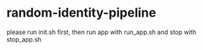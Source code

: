 # random-identity-pipeline

please run init.sh first, then run app with run_app.sh and stop with stop_app.sh
